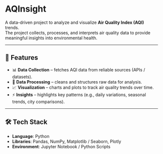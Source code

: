 # AQInsight

A data-driven project to analyze and visualize **Air Quality Index (AQI)** trends.  
The project collects, processes, and interprets air quality data to provide meaningful insights into environmental health.

---

## 🚀 Features
- 📊 **Data Collection** – fetches AQI data from reliable sources (APIs / datasets).  
- 🔎 **Data Processing** – cleans and structures raw data for analysis.  
- 📈 **Visualization** – charts and plots to track air quality trends over time.  
- ⚡ **Insights** – highlights key patterns (e.g., daily variations, seasonal trends, city comparisons).  

---

## 🛠️ Tech Stack
- **Language**: Python  
- **Libraries**: Pandas, NumPy, Matplotlib / Seaborn, Plotly  
- **Environment**: Jupyter Notebook / Python Scripts  
